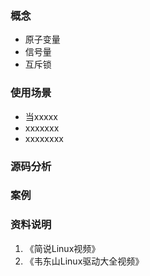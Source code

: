 ### 概念
* 原子变量
* 信号量
* 互斥锁 

### 使用场景
* 当xxxxx
* xxxxxxx
* xxxxxxxx

### 源码分析

### 案例

### 资料说明
1. 《简说Linux视频》
2. 《韦东山Linux驱动大全视频》